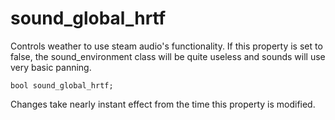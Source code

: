 # sound_global_hrtf
Controls weather to use steam audio's functionality. If this property is set to false, the sound_environment class will be quite useless and sounds will use very basic panning.

`bool sound_global_hrtf;`

Changes take nearly instant effect from the time this property is modified.
